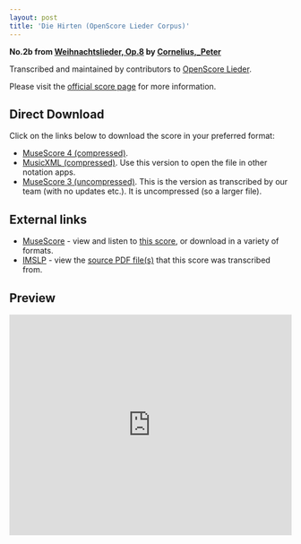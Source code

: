```yaml
---
layout: post
title: 'Die Hirten (OpenScore Lieder Corpus)'
---
```


__No.2b from [Weihnachtslieder, Op.8](https://fourscoreandmore.org/openscore/lieder/Cornelius,_Peter/Weihnachtslieder,_Op.8/) by [Cornelius,_Peter](https://fourscoreandmore.org/openscore/lieder/Cornelius,_Peter)__

Transcribed and maintained by contributors to [OpenScore Lieder].

Please visit the [official score page] for more information.

[official score page]: https://musescore.com/openscore-lieder-corpus/scores/7008709
[OpenScore Lieder]: https://musescore.com/openscore-lieder-corpus

## Direct Download

Click on the links below to download the score in your preferred format:
- [MuseScore 4 (compressed)](https://github.com/openscore/lieder/blob/main/scores/Cornelius,_Peter/Weihnachtslieder,_Op.8/2b_Die_Hirten/lc7008709.mscz?raw=true).
- [MusicXML (compressed)](https://github.com/openscore/lieder/blob/main/scores/Cornelius,_Peter/Weihnachtslieder,_Op.8/2b_Die_Hirten/lc7008709.mxl?raw=true). Use this version to open the file in other notation apps.
- [MuseScore 3 (uncompressed)](https://github.com/openscore/lieder/blob/main/scores/Cornelius,_Peter/Weihnachtslieder,_Op.8/2b_Die_Hirten/lc7008709.mscx?raw=true). This is the version as transcribed by our team (with no updates etc.). It is uncompressed (so a larger file).

## External links

- [MuseScore] - view and listen to [this score][MuseScore], or download in a variety of formats.
- [IMSLP] - view the [source PDF file(s)][IMSLP] that this score was transcribed from.

[MuseScore]: https://musescore.com/score/7008709
[IMSLP]: https://imslp.org/wiki/Special:ReverseLookup/80690

## Preview

<iframe width="100%" height="394" src="https://musescore.com/openscore-lieder-corpus/scores/7008709/embed" frameborder="0" allowfullscreen allow="autoplay; fullscreen"></iframe>
